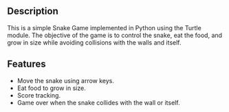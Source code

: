 ## Description
This is a simple Snake Game implemented in Python using the Turtle module. The objective of the game is to control the snake, eat the food, and grow in size while avoiding collisions with the walls and itself.

## Features
- Move the snake using arrow keys.
- Eat food to grow in size.
- Score tracking.
- Game over when the snake collides with the wall or itself.

